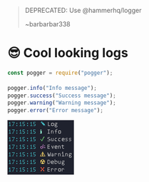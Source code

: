 > DEPRECATED: Use @hammerhq/logger
>
> ~barbarbar338

# 😎 Cool looking logs

```js
const pogger = require("pogger");

pogger.info("Info message");
pogger.success("Success message");
pogger.warning("Warning message");
pogger.error("Error message");
```

![output](https://raw.githubusercontent.com/barbarbar338/pogger/main/pogger.png)
